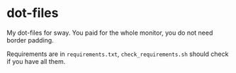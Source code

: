 # dot-files

My dot-files for sway. You paid for the whole monitor, you do not need border padding.

Requirements are in `requirements.txt`, `check_requirements.sh` should check if you have all them.
